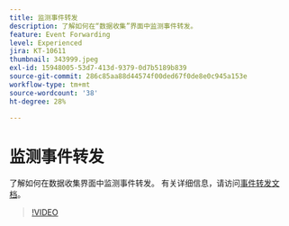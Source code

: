 ```yaml
---
title: 监测事件转发
description: 了解如何在“数据收集”界面中监测事件转发。
feature: Event Forwarding
level: Experienced
jira: KT-10611
thumbnail: 343999.jpeg
exl-id: 15948005-53d7-413d-9379-0d7b5189b839
source-git-commit: 286c85aa88d44574f00ded67f0de8e0c945a153e
workflow-type: tm+mt
source-wordcount: '38'
ht-degree: 28%

---
```


# 监测事件转发

了解如何在数据收集界面中监测事件转发。 有关详细信息，请访问[事件转发文档](https://experienceleague.adobe.com/docs/experience-platform/tags/event-forwarding/overview.html?lang=zh-Hans)。

>[!VIDEO](https://video.tv.adobe.com/v/3411265?learn=on&enablevpops&captions=chi_hans)
